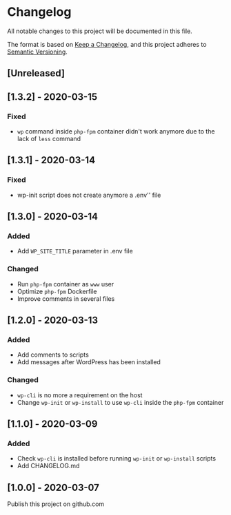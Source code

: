 # Changelog
All notable changes to this project will be documented in this file.

The format is based on [Keep a Changelog](https://keepachangelog.com/en/1.0.0/),
and this project adheres to [Semantic Versioning](https://semver.org/spec/v2.0.0.html).

## [Unreleased]

## [1.3.2] - 2020-03-15
### Fixed
- `wp` command inside `php-fpm` container didn't work anymore due to the lack of `less` command

## [1.3.1] - 2020-03-14
### Fixed
- wp-init script does not create anymore a .env\'\' file

## [1.3.0] - 2020-03-14
### Added
- Add `WP_SITE_TITLE` parameter in .env file
### Changed
- Run `php-fpm` container as `www` user
- Optimize `php-fpm` Dockerfile
- Improve comments in several files

## [1.2.0] - 2020-03-13
### Added
- Add comments to scripts
- Add messages after WordPress has been installed 
### Changed
- `wp-cli` is no more a requirement on the host
- Change `wp-init` or `wp-install` to use `wp-cli` inside the `php-fpm` container 

## [1.1.0] - 2020-03-09
### Added
- Check `wp-cli` is installed before running `wp-init` or `wp-install` scripts
- Add CHANGELOG.md

## [1.0.0] - 2020-03-07

Publish this project on github.com
